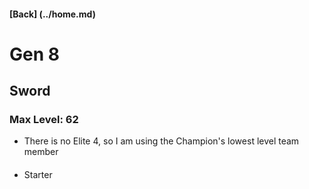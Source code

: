 #### [Back] (../home.md)

# Gen 8

## Sword

### Max Level: 62
- There is no Elite 4, so I am using the Champion's lowest level team member

####
- Starter

####

####

####

####

####